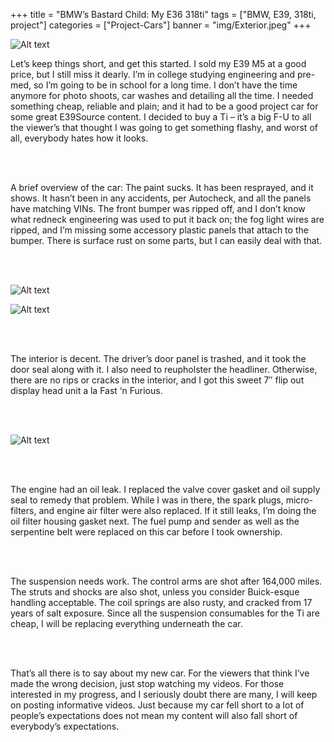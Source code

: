 +++
title = "BMW’s Bastard Child: My E36 318ti"
tags = ["BMW, E39, 318ti, project"]
categories = ["Project-Cars"]
banner = "img/Exterior.jpeg"
+++

![Alt text](https://e39source.com/wp-content/uploads/2013/11/Exterior.jpg)

Let’s keep things short, and get this started. I sold my E39 M5 at a good price, but I still miss it dearly. I’m in college studying engineering and pre-med, so I’m going to be in school for a long time. I don’t have the time anymore for photo shoots, car washes and detailing all the time. I needed something cheap, reliable and plain; and it had to be a good project car for some great E39Source content. I decided to buy a Ti – it’s a big F-U to all the viewer’s that thought I was going to get something flashy, and worst of all, everybody hates how it looks.

&nbsp;<br/><br/>

A brief overview of the car: The paint sucks. It has been resprayed, and it shows. It hasn’t been in any accidents, per Autocheck, and all the panels have matching VINs. The front bumper was ripped off, and I don’t know what redneck engineering was used to put it back on; the fog light wires are ripped, and I’m missing some accessory plastic panels that attach to the bumper. There is surface rust on some parts, but I can easily deal with that.

&nbsp;<br/><br/>

![Alt text](https://e39source.com/wp-content/uploads/2013/11/Side.jpg)

![Alt text](https://e39source.com/wp-content/uploads/2013/11/Interior.jpg)

&nbsp;<br/><br/>

The interior is decent. The driver’s door panel is trashed, and it took the door seal along with it. I also need to reupholster the headliner. Otherwise, there are no rips or cracks in the interior, and I got this sweet 7″ flip out display head unit a la Fast ‘n Furious.

&nbsp;<br/><br/>

![Alt text](https://e39source.com/wp-content/uploads/2013/11/Valves.jpg)

&nbsp;<br/><br/>

The engine had an oil leak. I replaced the valve cover gasket and oil supply seal to remedy that problem. While I was in there, the spark plugs, micro-filters, and engine air filter were also replaced. If it still leaks, I’m doing the oil filter housing gasket next. The fuel pump and sender as well as the serpentine belt were replaced on this car before I took ownership.

&nbsp;<br/><br/>

The suspension needs work. The control arms are shot after 164,000 miles. The struts and shocks are also shot, unless you consider  Buick-esque handling acceptable. The coil springs are also rusty, and cracked from 17 years of salt exposure. Since all the suspension consumables for the Ti are cheap, I will be replacing everything underneath the car.

&nbsp;<br/><br/>

That’s all there is to say about my new car. For the viewers that think I’ve made the wrong decision, just stop watching my videos. For those interested in my progress, and I seriously doubt there are many, I will keep on posting informative videos. Just because my car fell short to a lot of people’s expectations does not mean my content will also fall short of everybody’s expectations.

&nbsp;<br/><br/>